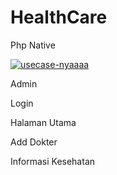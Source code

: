 # HealthCare
Php Native


<p><a href="https://imgbb.com/"><img src="https://i.ibb.co.com/YPhwf0B/usecase-nyaaaa.jpg" alt="usecase-nyaaaa" border="0"></a></p>

<p>Admin</p>
<p>Login</p>
<p>Halaman Utama</p>
<p>Add Dokter</p>
<p>Informasi Kesehatan</p>
